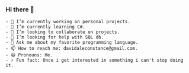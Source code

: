 ### Hi there 👋
    - 🔭 I’m currently working on personal projects.
    - 🌱 I’m currently learning C#.
    - 👯 I’m looking to collaborate on projects.
    - 🤔 I’m looking for help with SQL db.
    - 💬 Ask me about my favorite programming language.
    - 📫 How to reach me: davidaleconstance@gmail.com.
    - 😄 Pronouns: He.
    - ⚡ Fun fact: Once i get interested in something i can't stop doing it.
